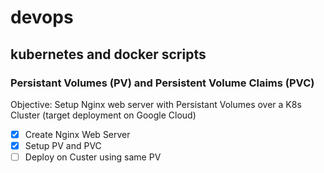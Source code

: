 # devops

## kubernetes and docker scripts

### Persistant Volumes (PV) and Persistent Volume Claims (PVC)
Objective: Setup Nginx web server with Persistant Volumes over a K8s Cluster (target deployment on Google Cloud)


- [x] Create Nginx Web Server
- [x] Setup PV and PVC
- [ ] Deploy on Custer using same PV
